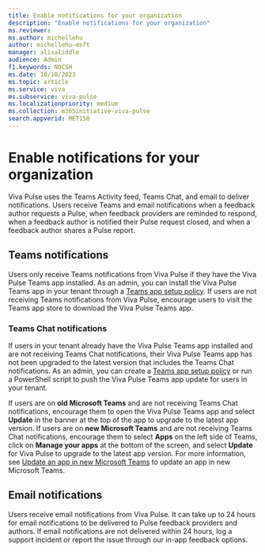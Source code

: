 ```yaml
---
title: Enable notifications for your organization
description: "Enable notifications for your organization"
ms.reviewer: 
ms.author: michellehu
author: michellehu-msft
manager: alisaliddle
audience: Admin
f1.keywords: NOCSH
ms.date: 10/18/2023
ms.topic: article
ms.service: viva
ms.subservice: viva-pulse
ms.localizationpriority: medium
ms.collection: m365initiative-viva-pulse  
search.appverid: MET150
---
```


# Enable notifications for your organization

Viva Pulse uses the Teams Activity feed, Teams Chat, and email to deliver notifications. Users receive Teams and email notifications when a feedback author requests a Pulse, when feedback providers are reminded to respond, when a feedback author is notified their Pulse request closed, and when a feedback author shares a Pulse report.

## Teams notifications

Users only receive Teams notifications from Viva Pulse if they have the Viva Pulse Teams app installed. As an admin, you can install the Viva Pulse Teams app in your tenant through a [Teams app setup policy](./manage-install-pin-viva-pulse-in-teams-admin-center.md). If users are not receiving Teams notifications from Viva Pulse, encourage users to visit the Teams app store to download the Viva Pulse Teams app.

### Teams Chat notifications

If users in your tenant already have the Viva Pulse Teams app installed and are not receiving Teams Chat notifications, their Viva Pulse Teams app has not been upgraded to the latest version that includes the Teams Chat notifications. As an admin, you can create a [Teams app setup policy](./manage-install-pin-viva-pulse-in-teams-admin-center.md) or run a PowerShell script to push the Viva Pulse Teams app update for users in your tenant.

If users are on **old Microsoft Teams** and are not receiving Teams Chat notifications, encourage them to open the Viva Pulse Teams app and select **Update** in the banner at the top of the app to upgrade to the latest app version. If users are on **new Microsoft Teams** and are not receiving Teams Chat notifications, encourage them to select **Apps** on the left side of Teams, click on **Manage your apps** at the bottom of the screen, and select **Update** for Viva Pulse to upgrade to the latest app version. For more information, see [Update an app in new Microsoft Teams](https://support.microsoft.com/office/update-an-app-in-microsoft-teams-3d53d136-5c5d-4dfa-9602-01e6fdd8015b) to update an app in new Microsoft Teams.

## Email notifications

Users receive email notifications from Viva Pulse. It can take up to 24 hours for email notifications to be delivered to Pulse feedback providers and authors. If email notifications are not delivered within 24 hours, log a support incident or report the issue through our in-app feedback options.